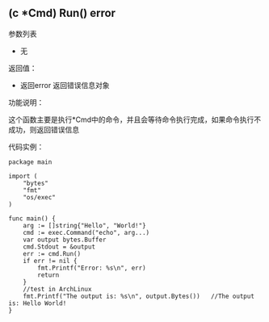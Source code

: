 ## (c *Cmd) Run() error

参数列表

- 无

返回值：

- 返回error 返回错误信息对象

功能说明：

这个函数主要是执行*Cmd中的命令，并且会等待命令执行完成，如果命令执行不成功，则返回错误信息

代码实例：

    package main

    import (
        "bytes"
        "fmt"
        "os/exec"
    )

    func main() {
        arg := []string{"Hello", "World!"}
        cmd := exec.Command("echo", arg...)
        var output bytes.Buffer
        cmd.Stdout = &output
        err := cmd.Run()
        if err != nil {
            fmt.Printf("Error: %s\n", err)
            return
        }
        //test in ArchLinux
        fmt.Printf("The output is: %s\n", output.Bytes())   //The output is: Hello World!
    }

